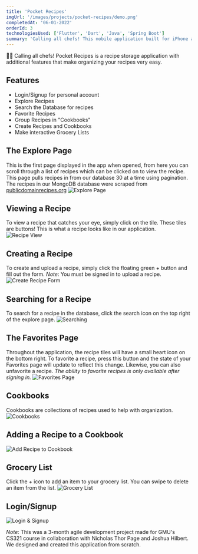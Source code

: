 ```yaml
---
title: 'Pocket Recipes'
imgUrl: '/images/projects/pocket-recipes/demo.png'
completedAt: '06-01-2022'
orderId: 3
technologiesUsed: ['Flutter', 'Dart', 'Java', 'Spring Boot']
summary: 'Calling all chefs! This mobile application built for iPhone and Android has many features for people like you. Explore recipes and organize them in cookbooks.'
---
```


👨‍🍳 Calling all chefs! Pocket Recipes is a recipe storage application with additional features that make organizing your recipes very easy.

## Features

- Login/Signup for personal account
- Explore Recipes
- Search the Database for recipes
- Favorite Recipes
- Group Recipes in "Cookbooks"
- Create Recipes and Cookbooks
- Make interactive Grocery Lists

## The Explore Page

This is the first page displayed in the app when opened, from here you can scroll through a list of recipes which can be clicked on to view the recipe. This page pulls recipes in from our database 30 at a time using pagination. The recipes in our MongoDB database were scraped from [publicdomainrecipes.org](https://publicdomainrecipes.org/)
![Explore Page](/images/projects/pocket-recipes/explore-page.png)

## Viewing a Recipe

To view a recipe that catches your eye, simply click on the tile. These tiles are buttons! This is what a recipe looks like in our application.
![Recipe View](/images/projects/pocket-recipes/recipe-view.png)

## Creating a Recipe

To create and upload a recipe, simply click the floating green + button and fill out the form. _Note_: You must be signed in to upload a recipe.
![Create Recipe Form](/images/projects/pocket-recipes/recipe-form.png)

## Searching for a Recipe

To search for a recipe in the database, click the search icon on the top right of the explore page.
![Searching](/images/projects/pocket-recipes/search.png)

## The Favorites Page

Throughout the application, the recipe tiles will have a small heart icon on the bottom right. To favorite a recipe, press this button and the state of your Favorites page will update to reflect this change. Likewise, you can also unfavorite a recipe. _The ability to favorite recipes is only available after signing in._
![Favorites Page](/images/projects/pocket-recipes/favorites.png)

## Cookbooks

Cookbooks are collections of recipes used to help with organization.
![Cookbooks](/images/projects/pocket-recipes/cookbooks.png)

## Adding a Recipe to a Cookbook

![Add Recipe to Cookbook](/images/projects/pocket-recipes/add-recipe-to-cookbook.png)

## Grocery List

Click the + icon to add an item to your grocery list. You can swipe to delete an item from the list.
![Grocery List](/images/projects/pocket-recipes/grocery-list.png)

## Login/Signup

![Login & Signup](/images/projects/pocket-recipes/login-signup.png)

_Note_: This was a 3-month agile development project made for GMU's CS321 course in collaboration with Nicholas Thor Page and Joshua Hilbert. We designed and created this application from scratch.
